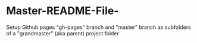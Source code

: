# Master-README-File-
Setup Github pages "gh-pages" branch and "master" branch as subfolders of a "grandmaster" (aka parent) project folder
